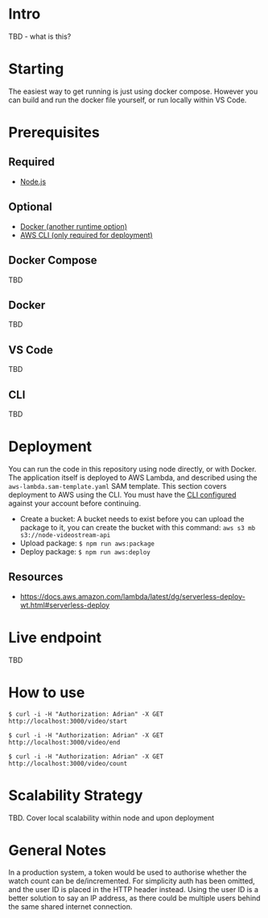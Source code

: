 # Intro
TBD - what is this?

# Starting
The easiest way to get running is just using docker compose. However you can build and run the docker file yourself, or run locally within VS Code.

# Prerequisites
## Required
- [Node.js](https://nodejs.org/en/download/)

## Optional
- [Docker (another runtime option)](https://docs.docker.com/install/)
- [AWS CLI (only required for deployment)](https://docs.aws.amazon.com/cli/latest/userguide/installing.html)

## Docker Compose
TBD
## Docker
TBD
## VS Code
TBD
## CLI
TBD

# Deployment
You can run the code in this repository using node directly, or with Docker. The application itself is deployed to AWS Lambda, and described using the `aws-lambda.sam-template.yaml` SAM template. This section covers deployment to AWS using the CLI. You must have the [CLI configured](https://docs.aws.amazon.com/cli/latest/userguide/cli-chap-getting-started.html) against your account before continuing.

- Create a bucket: A bucket needs to exist before you can upload the package to it, you can create the bucket with this command: 
`aws s3 mb s3://node-videostream-api`
- Upload package: `$ npm run aws:package`
- Deploy package: `$ npm run aws:deploy`

## Resources
- https://docs.aws.amazon.com/lambda/latest/dg/serverless-deploy-wt.html#serverless-deploy

# Live endpoint
TBD

# How to use
`$ curl -i -H "Authorization: Adrian" -X GET http://localhost:3000/video/start`

`$ curl -i -H "Authorization: Adrian" -X GET http://localhost:3000/video/end`

`$ curl -i -H "Authorization: Adrian" -X GET http://localhost:3000/video/count`

# Scalability Strategy
TBD. Cover local scalability within node and upon deployment

# General Notes
In a production system, a token would be used to authorise whether the
watch count can be de/incremented. For simplicity auth has been omitted,
and the user ID is placed in the HTTP header instead.
Using the user ID is a better solution to say an IP address, as there 
could be multiple users behind the same shared internet connection.